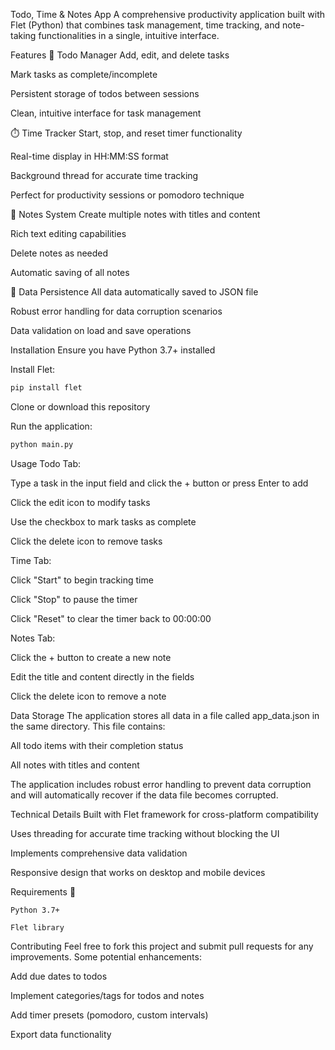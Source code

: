 Todo, Time & Notes App
A comprehensive productivity application built with Flet (Python) that combines task management, time tracking, and note-taking functionalities in a single, intuitive interface.

Features
📝 Todo Manager
Add, edit, and delete tasks

Mark tasks as complete/incomplete

Persistent storage of todos between sessions

Clean, intuitive interface for task management

⏱️ Time Tracker
Start, stop, and reset timer functionality

Real-time display in HH:MM:SS format

Background thread for accurate time tracking

Perfect for productivity sessions or pomodoro technique

📓 Notes System
Create multiple notes with titles and content

Rich text editing capabilities

Delete notes as needed

Automatic saving of all notes

💾 Data Persistence
All data automatically saved to JSON file

Robust error handling for data corruption scenarios

Data validation on load and save operations

Installation
Ensure you have Python 3.7+ installed

Install Flet:

``` bash
pip install flet
```
Clone or download this repository

Run the application:

``` bash
python main.py
```
Usage
Todo Tab:

Type a task in the input field and click the + button or press Enter to add

Click the edit icon to modify tasks

Use the checkbox to mark tasks as complete

Click the delete icon to remove tasks

Time Tab:

Click "Start" to begin tracking time

Click "Stop" to pause the timer

Click "Reset" to clear the timer back to 00:00:00

Notes Tab:

Click the + button to create a new note

Edit the title and content directly in the fields

Click the delete icon to remove a note

Data Storage
The application stores all data in a file called app_data.json in the same directory. This file contains:

All todo items with their completion status

All notes with titles and content

The application includes robust error handling to prevent data corruption and will automatically recover if the data file becomes corrupted.

Technical Details
Built with Flet framework for cross-platform compatibility

Uses threading for accurate time tracking without blocking the UI

Implements comprehensive data validation

Responsive design that works on desktop and mobile devices

Requirements 🙂
```
Python 3.7+

Flet library
```
Contributing
Feel free to fork this project and submit pull requests for any improvements. Some potential enhancements:

Add due dates to todos

Implement categories/tags for todos and notes

Add timer presets (pomodoro, custom intervals)

Export data functionality
